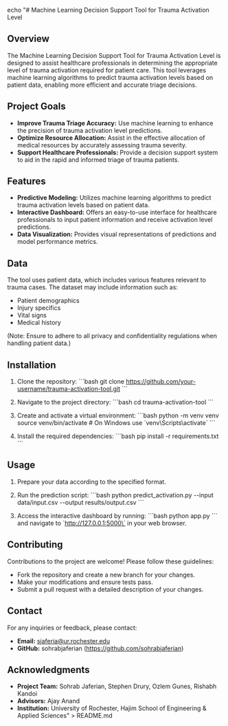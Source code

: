 echo "# Machine Learning Decision Support Tool for Trauma Activation Level

## Overview

The Machine Learning Decision Support Tool for Trauma Activation Level is designed to assist healthcare professionals in determining the appropriate level of trauma activation required for patient care. This tool leverages machine learning algorithms to predict trauma activation levels based on patient data, enabling more efficient and accurate triage decisions.

## Project Goals

- **Improve Trauma Triage Accuracy:** Use machine learning to enhance the precision of trauma activation level predictions.
- **Optimize Resource Allocation:** Assist in the effective allocation of medical resources by accurately assessing trauma severity.
- **Support Healthcare Professionals:** Provide a decision support system to aid in the rapid and informed triage of trauma patients.

## Features

- **Predictive Modeling:** Utilizes machine learning algorithms to predict trauma activation levels based on patient data.
- **Interactive Dashboard:** Offers an easy-to-use interface for healthcare professionals to input patient information and receive activation level predictions.
- **Data Visualization:** Provides visual representations of predictions and model performance metrics.

## Data

The tool uses patient data, which includes various features relevant to trauma cases. The dataset may include information such as:
- Patient demographics
- Injury specifics
- Vital signs
- Medical history

(Note: Ensure to adhere to all privacy and confidentiality regulations when handling patient data.)

## Installation

1. Clone the repository:
   \`\`\`bash
   git clone https://github.com/your-username/trauma-activation-tool.git
   \`\`\`

2. Navigate to the project directory:
   \`\`\`bash
   cd trauma-activation-tool
   \`\`\`

3. Create and activate a virtual environment:
   \`\`\`bash
   python -m venv venv
   source venv/bin/activate   # On Windows use \`venv\\Scripts\\activate\`
   \`\`\`

4. Install the required dependencies:
   \`\`\`bash
   pip install -r requirements.txt
   \`\`\`

## Usage

1. Prepare your data according to the specified format.
2. Run the prediction script:
   \`\`\`bash
   python predict_activation.py --input data/input.csv --output results/output.csv
   \`\`\`

3. Access the interactive dashboard by running:
   \`\`\`bash
   python app.py
   \`\`\`
   and navigate to \`http://127.0.0.1:5000\` in your web browser.

## Contributing

Contributions to the project are welcome! Please follow these guidelines:
- Fork the repository and create a new branch for your changes.
- Make your modifications and ensure tests pass.
- Submit a pull request with a detailed description of your changes.


## Contact

For any inquiries or feedback, please contact:
- **Email:** sjaferia@ur.rochester.edu
- **GitHub:** sohrabjaferian (https://github.com/sohrabjaferian)

## Acknowledgments

- **Project Team:** Sohrab Jaferian, Stephen Drury, Ozlem Gunes, Rishabh Kandoi
- **Advisors:** Ajay Anand
- **Institution:** University of Rochester, Hajim School of Engineering & Applied Sciences" > README.md
